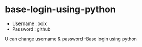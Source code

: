 # base-login-using-python


- Username : xoix
- Password : github

U can change username & password
-Base login using python


